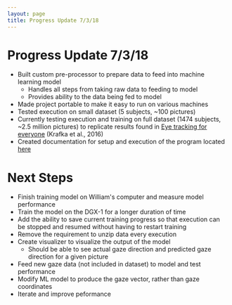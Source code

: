 ```yaml
---
layout: page
title: Progress Update 7/3/18
---
```


# Progress Update 7/3/18
* Built custom pre-processor to prepare data to feed into machine learning model
  * Handles all steps from taking raw data to feeding to model
  * Provides ability to the data being fed to model
* Made project portable to make it easy to run on various machines
* Tested execution on small dataset (5 subjects, ~100 pictures)
* Currently testing execution and training on full dataset (1474 subjects, ~2.5 million pictures) to replicate results found in [Eye tracking for everyone](http://gazecapture.csail.mit.edu/) (Krafka et al., 2016)
* Created documentation for setup and execution of the program located [here](https://github.com/SwapnilPande/GazeTracking/blob/master/iTracker/README.md)

# Next Steps
* Finish training model on William's computer and measure model performance
* Train the model on the DGX-1 for a longer duration of time
* Add the ability to save current training progress so that execution can be stopped and resumed without having to restart training
* Remove the requirement to unzip data every execution
* Create visualizer to visualize the output of the model
  * Should be able to see actual gaze direction and predicted gaze direction for a given picture
* Feed new gaze data (not included in dataset) to model and test performance
* Modify ML model to produce the gaze vector, rather than gaze coordinates
* Iterate and improve peformance
